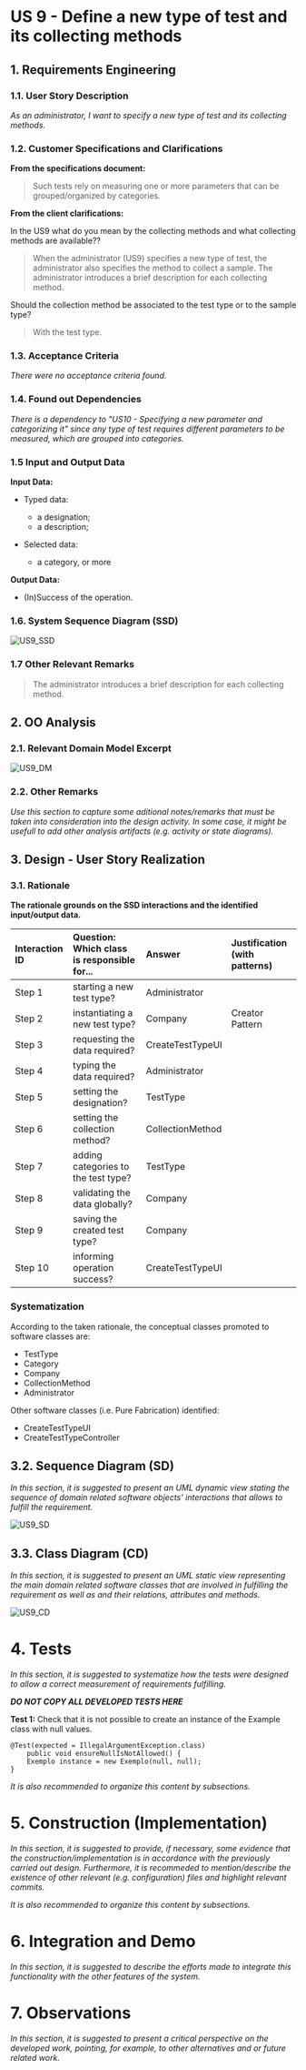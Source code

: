 # US 9 - Define a new type of test and its collecting methods 

## 1. Requirements Engineering

### 1.1. User Story Description

*As an administrator, I want to specify a new type of test and its collecting methods.*

### 1.2. Customer Specifications and Clarifications 

**From the specifications document:**

>Such tests rely on measuring one or more parameters that can be grouped/organized by categories.
 
**From the client clarifications:**

In the US9 what do you mean by the collecting methods and  what collecting methods  are available??
>When the administrator (US9) specifies a new type of test, the administrator also specifies the method to collect a sample. The administrator introduces a brief description for each collecting method.

Should the collection method be associated to the test type or to the sample type?
>With the test type.

### 1.3. Acceptance Criteria

*There were no acceptance criteria found.*

### 1.4. Found out Dependencies

*There is a dependency to "US10 - Specifying a new parameter and categorizing it" since any type of test requires different parameters to be measured, which are grouped into categories.*

### 1.5 Input and Output Data

**Input Data:**

* Typed data:
    * a designation;
    * a description;
  
* Selected data:
    * a category, or more
  
**Output Data:**

* (In)Success of the operation.


### 1.6. System Sequence Diagram (SSD)

![US9_SSD](US9_SSD.svg)


### 1.7 Other Relevant Remarks

>The administrator introduces a brief description for each collecting method.


## 2. OO Analysis

### 2.1. Relevant Domain Model Excerpt

![US9_DM](US9_DM.svg)

### 2.2. Other Remarks

*Use this section to capture some aditional notes/remarks that must be taken into consideration into the design activity. In some case, it might be usefull to add other analysis artifacts (e.g. activity or state diagrams).* 



## 3. Design - User Story Realization 

### 3.1. Rationale

**The rationale grounds on the SSD interactions and the identified input/output data.**

| Interaction ID | Question: Which class is responsible for... | Answer  | Justification (with patterns)  |
|:-------------  |:--------------------- |:------------|:---------------------------- |
| Step 1 		 |	starting a new test type?| Administrator             |                              |
| Step 2  		 |	instantiating a new test type?	| Company					| Creator Pattern            |                              |
| Step 3         |  requesting the data required? | CreateTestTypeUI | |
| Step 4         |  typing the data required? | Administrator
| Step 5  		 |	setting the designation?						 | TestType            |                              |
| Step 6  		 |	setting the collection method?						 | CollectionMethod             |                              |
| Step 7  		 |	adding categories to the test type?					 | TestType             |                              |
| Step 8  		 |	validating the data globally?						 | Company            |                              |              
| Step 9         |  saving the created test type? | Company | |
| Step 10        |  informing operation success? | CreateTestTypeUI | |


### Systematization ##

According to the taken rationale, the conceptual classes promoted to software classes are: 

 * TestType
 * Category
 * Company
 * CollectionMethod
 * Administrator

Other software classes (i.e. Pure Fabrication) identified: 
 * CreateTestTypeUI  
 * CreateTestTypeController

## 3.2. Sequence Diagram (SD)

*In this section, it is suggested to present an UML dynamic view stating the sequence of domain related software objects' interactions that allows to fulfill the requirement.* 

![US9_SD](US9_SD.svg)

## 3.3. Class Diagram (CD)

*In this section, it is suggested to present an UML static view representing the main domain related software classes that are involved in fulfilling the requirement as well as and their relations, attributes and methods.*

![US9_CD](US9_CD.svg)

# 4. Tests 
*In this section, it is suggested to systematize how the tests were designed to allow a correct measurement of requirements fulfilling.* 

**_DO NOT COPY ALL DEVELOPED TESTS HERE_**

**Test 1:** Check that it is not possible to create an instance of the Example class with null values. 

	@Test(expected = IllegalArgumentException.class)
		public void ensureNullIsNotAllowed() {
		Exemplo instance = new Exemplo(null, null);
	}

*It is also recommended to organize this content by subsections.* 

# 5. Construction (Implementation)

*In this section, it is suggested to provide, if necessary, some evidence that the construction/implementation is in accordance with the previously carried out design. Furthermore, it is recommeded to mention/describe the existence of other relevant (e.g. configuration) files and highlight relevant commits.*

*It is also recommended to organize this content by subsections.* 

# 6. Integration and Demo 

*In this section, it is suggested to describe the efforts made to integrate this functionality with the other features of the system.*


# 7. Observations

*In this section, it is suggested to present a critical perspective on the developed work, pointing, for example, to other alternatives and or future related work.*





